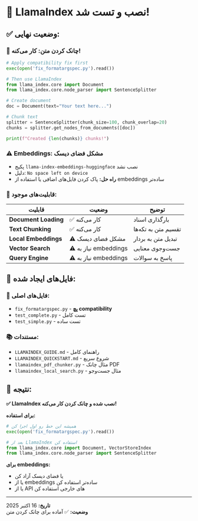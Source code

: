 # 🎉 LlamaIndex نصب و تست شد!

## ✅ وضعیت نهایی:

### 🔧 **چانک کردن متن: کار می‌کنه!**
```python
# Apply compatibility fix first
exec(open('fix_formatargspec.py').read())

# Then use LlamaIndex
from llama_index.core import Document
from llama_index.core.node_parser import SentenceSplitter

# Create document
doc = Document(text="Your text here...")

# Chunk text
splitter = SentenceSplitter(chunk_size=100, chunk_overlap=20)
chunks = splitter.get_nodes_from_documents([doc])

print(f"Created {len(chunks)} chunks!")
```

### ⚠️ **Embeddings: مشکل فضای دیسک**
- پکیج `llama-index-embeddings-huggingface` نصب نشد
- دلیل: `No space left on device`
- **راه حل:** پاک کردن فایل‌های اضافی یا استفاده از embeddings ساده‌تر

### 🚀 **قابلیت‌های موجود:**

| قابلیت | وضعیت | توضیح |
|--------|--------|--------|
| **Document Loading** | ✅ کار می‌کنه | بارگذاری اسناد |
| **Text Chunking** | ✅ کار می‌کنه | تقسیم متن به تکه‌ها |
| **Local Embeddings** | ⚠️ مشکل فضای دیسک | تبدیل متن به بردار |
| **Vector Search** | ⚠️ نیاز به embeddings | جست‌وجوی معنایی |
| **Query Engine** | ⚠️ نیاز به embeddings | پاسخ به سوالات |

## 📁 فایل‌های ایجاد شده:

### 🔧 فایل‌های اصلی:
- `fix_formatargspec.py` - **پچ compatibility**
- `test_complete.py` - تست کامل
- `test_simple.py` - تست ساده

### 📚 مستندات:
- `LLAMAINDEX_GUIDE.md` - راهنمای کامل
- `LLAMAINDEX_QUICKSTART.md` - شروع سریع
- `llamaindex_pdf_chunker.py` - مثال چانک PDF
- `llamaindex_local_search.py` - مثال جست‌وجو

## 🎯 **نتیجه:**

**✅ LlamaIndex نصب شده و چانک کردن کار می‌کنه!**

**برای استفاده:**
```python
# همیشه این خط رو اول اجرا کن
exec(open('fix_formatargspec.py').read())

# بعد از LlamaIndex استفاده کن
from llama_index.core import Document, VectorStoreIndex
from llama_index.core.node_parser import SentenceSplitter
```

**برای embeddings:**
- یا فضای دیسک آزاد کن
- یا از embeddings ساده‌تر استفاده کن
- یا از API های خارجی استفاده کن

---
**تاریخ:** 16 اکتبر 2025  
**وضعیت:** ✅ آماده برای چانک کردن متن



